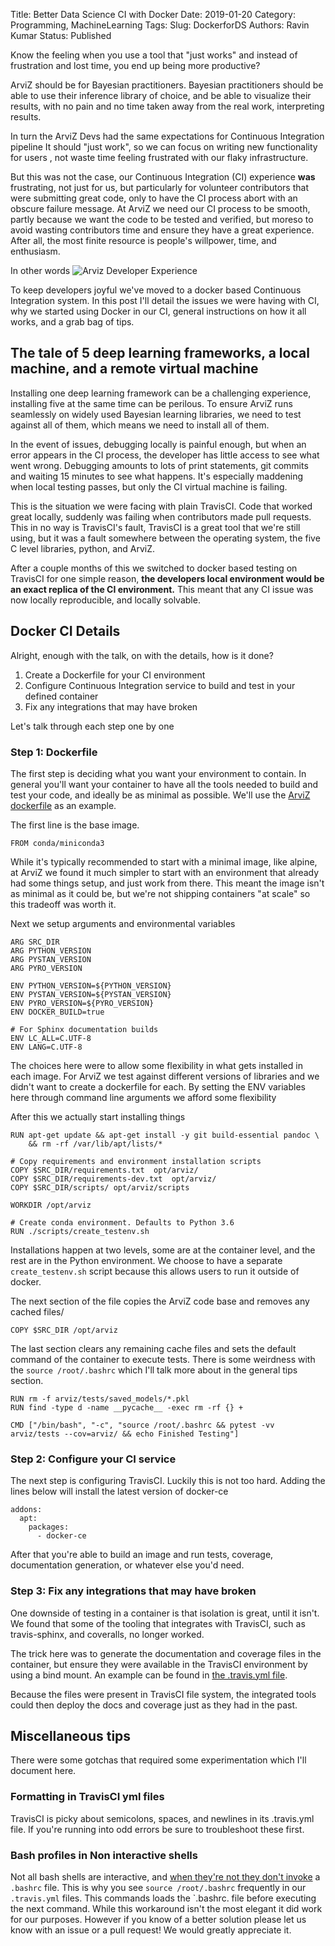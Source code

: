 Title: Better Data Science CI with Docker
Date: 2019-01-20
Category: Programming, MachineLearning
Tags: 
Slug: DockerforDS
Authors: Ravin Kumar
Status: Published


Know the feeling when you use a tool that "just works" and instead of
frustration and lost time, you end up being more productive?  

ArviZ should be for Bayesian practitioners. 
Bayesian practitioners should be able to use their inference library of choice,
and be able to visualize their results, with no pain and no time taken away
from the real work, interpreting results.

In turn the ArviZ Devs had the same expectations for Continuous Integration pipeline
It should "just work", so we can focus on writing new functionality for users ,
not waste time feeling frustrated with our flaky infrastructure.

But this was not the case, our Continuous Integration (CI) experience **was**
frustrating, not just for us, but particularly for volunteer contributors
that were submitting great code, only to have the CI process abort with
an obscure failure message. At ArviZ we need our CI process to be smooth,
partly because we want the code to be tested and verified, but moreso 
to avoid wasting contributors time and ensure they have a great experience.
After all, the most finite resource is people's willpower, time, and enthusiasm.

In other words
![Arviz Developer Experience]({static}/images/DockerForDataScience/MarieKondo.png)

To keep developers joyful we've moved to a docker based
Continuous Integration system. In this post I'll 
detail the issues we were having with CI, why we started
using Docker in our CI, general instructions on how it all works,
and a grab bag of tips.


## The tale of 5 deep learning frameworks, a local machine, and a remote virtual machine
Installing one deep learning framework can be a challenging experience,
installing five at the same time can be perilous. To ensure
ArviZ runs seamlessly on widely used Bayesian learning libraries, we 
need to test against all of them, which means we need to install all of them.

In the event of issues, debugging locally is painful enough, but when
an error appears in the CI process, the developer has little access
to see what went wrong. Debugging amounts to lots of print statements, git commits
and waiting 15 minutes to see what happens. It's especially maddening
when local testing passes, but only the CI virtual machine is failing.

This is the situation we were facing with plain TravisCI. Code that worked
great locally, suddenly was failing when contributors made pull requests. This in
no way is TravisCI's fault, TravisCI is a great tool that we're still using,
but it was a fault somewhere between the operating system, the five 
C level libraries, python, and ArviZ.

After a couple months of this we switched to docker based testing on 
TravisCI for one simple reason, **the developers local environment would
be an exact replica of the CI environment.** This meant that any CI
issue was now locally reproducible, and locally solvable.

## Docker CI Details
Alright, enough with the talk, on with the details, how is it done?

1. Create a Dockerfile for your CI environment
2. Configure Continuous Integration service to build and test in your defined container
3. Fix any integrations that may have broken

Let's talk through each step one by one

### Step 1: Dockerfile
The first step is deciding what you want your environment to contain. In
general you'll want your container to have all the tools needed to build
and test your code, and ideally be as minimal as possible. We'll use the
[ArviZ dockerfile](https://github.com/arviz-devs/arviz/blob/master/scripts/Dockerfile)
as an example.

The first line is the base image.

```
FROM conda/miniconda3
```
While it's typically recommended to start with a minimal image, like
alpine, at ArviZ we found it much simpler to start with an environment
that already had some things setup, and just work from there. This meant
the image isn't as minimal as it could be, but we're not shipping containers
"at scale" so this tradeoff was worth it.  


Next we setup arguments and environmental variables
```
ARG SRC_DIR
ARG PYTHON_VERSION
ARG PYSTAN_VERSION
ARG PYRO_VERSION

ENV PYTHON_VERSION=${PYTHON_VERSION}
ENV PYSTAN_VERSION=${PYSTAN_VERSION}
ENV PYRO_VERSION=${PYRO_VERSION}
ENV DOCKER_BUILD=true

# For Sphinx documentation builds
ENV LC_ALL=C.UTF-8
ENV LANG=C.UTF-8
```
The choices here were to allow some flexibility in what gets installed
in each image. For ArviZ we test against different versions of libraries
and we didn't want to create a dockerfile for each. By setting the 
ENV variables here through command line arguments we afford some flexibility


After this we actually start installing things

```
RUN apt-get update && apt-get install -y git build-essential pandoc \
    && rm -rf /var/lib/apt/lists/*

# Copy requirements and environment installation scripts
COPY $SRC_DIR/requirements.txt  opt/arviz/
COPY $SRC_DIR/requirements-dev.txt  opt/arviz/
COPY $SRC_DIR/scripts/ opt/arviz/scripts

WORKDIR /opt/arviz

# Create conda environment. Defaults to Python 3.6
RUN ./scripts/create_testenv.sh
```
Installations happen at two levels, some are at the container level,
and the rest are in the Python environment. We choose to have a separate
`create_testenv.sh` script because this allows users to run it outside
of docker.

The next section of the file copies the ArviZ code base and
removes any cached files/

```
COPY $SRC_DIR /opt/arviz
```

The last section clears any remaining cache files and sets the default
command of the container to execute tests. There is some weirdness
with the `source /root/.bashrc` which I'll talk more about in
the general tips section.

```
RUN rm -f arviz/tests/saved_models/*.pkl
RUN find -type d -name __pycache__ -exec rm -rf {} +

CMD ["/bin/bash", "-c", "source /root/.bashrc && pytest -vv arviz/tests --cov=arviz/ && echo Finished Testing"]
```


### Step 2: Configure your CI service

The next step is configuring TravisCI. Luckily this is not too hard.
Adding the lines below will install the latest version of docker-ce


```
addons:
  apt:
    packages:
      - docker-ce
```

After that you're able to build an image and run tests, coverage,
documentation generation, or whatever else you'd need.

### Step 3: Fix any integrations that may have broken
One downside of testing in a container is that isolation is great,
until it isn't. We found that some of the tooling that integrates with
TravisCI, such as travis-sphinx, and coveralls, no longer worked.

The trick here was to generate the documentation and coverage files in
the container, but ensure they were available in the TravisCI environment
by using a bind mount. An example can be found in 
[the .travis.yml file](https://github.com/arviz-devs/arviz/blob/6d1b65e0c99bb716ee0ebcbdac8cdc9e1380a472/.travis.yml#L68-L69).


Because the files were present in TravisCI file system, the integrated tools
could then deploy the docs and coverage just as they had in the past.

## Miscellaneous tips
There were some gotchas that required some experimentation which I'll document here.

### Formatting in TravisCI yml files
TravisCI is picky about semicolons, spaces, and newlines in its .travis.yml file.
If you're running into odd errors be sure to troubleshoot these first.

### Bash profiles in Non interactive shells
Not all bash shells are interactive, and 
[when they're not they don't invoke](https://www.gnu.org/software/bash/manual/html_node/Bash-Startup-Files.html)
a `.bashrc` file. This is why you see `source /root/.bashrc` frequently 
in our `.travis.yml` files. This commands loads the `.bashrc. file  before
executing the next command.
While this workaround isn't the most elegant
it did work for our purposes. However if you know of a better solution
please let us know with an issue or a pull request! We would greatly appreciate it.

